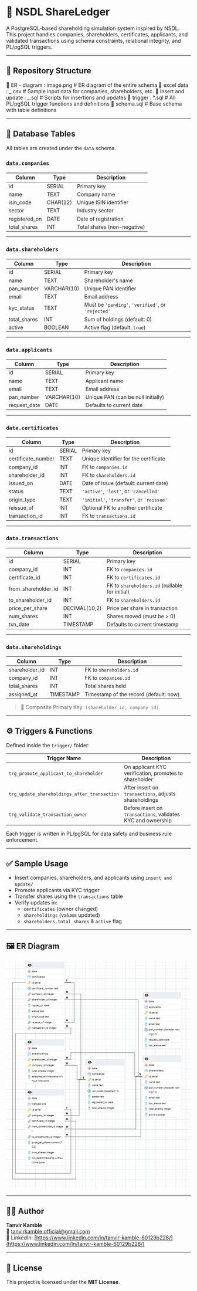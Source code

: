 # 🧾 NSDL ShareLedger

A PostgreSQL-based shareholding simulation system inspired by NSDL.  
This project handles companies, shareholders, certificates, applicants, and validated transactions using schema constraints, relational integrity, and PL/pgSQL triggers.

---

## 📁 Repository Structure

📂 ER - diagram : image.png # ER diagram of the entire schema
📂 excel data : _.csv # Sample input data for companies, shareholders, etc.
📂 insert and update : _.sql # Scripts for insertions and updates
📂 trigger : \*.sql # All PL/pgSQL trigger functions and definitions
📜 schema.sql # Base schema with table definitions

---

## 🧱 Database Tables

All tables are created under the `data` schema.

### `data.companies`

| Column        | Type     | Description                 |
| ------------- | -------- | --------------------------- |
| id            | SERIAL   | Primary key                 |
| name          | TEXT     | Company name                |
| isin_code     | CHAR(12) | Unique ISIN identifier      |
| sector        | TEXT     | Industry sector             |
| registered_on | DATE     | Date of registration        |
| total_shares  | INT      | Total shares (non-negative) |

---

### `data.shareholders`

| Column       | Type        | Description                                        |
| ------------ | ----------- | -------------------------------------------------- |
| id           | SERIAL      | Primary key                                        |
| name         | TEXT        | Shareholder's name                                 |
| pan_number   | VARCHAR(10) | Unique PAN identifier                              |
| email        | TEXT        | Email address                                      |
| kyc_status   | TEXT        | Must be `'pending'`, `'verified'`, or `'rejected'` |
| total_shares | INT         | Sum of holdings (default: 0)                       |
| active       | BOOLEAN     | Active flag (default: `true`)                      |

---

### `data.applicants`

| Column       | Type        | Description                        |
| ------------ | ----------- | ---------------------------------- |
| id           | SERIAL      | Primary key                        |
| name         | TEXT        | Applicant name                     |
| email        | TEXT        | Email address                      |
| pan_number   | VARCHAR(10) | Unique PAN (can be null initially) |
| request_date | DATE        | Defaults to current date           |

---

### `data.certificates`

| Column             | Type   | Description                               |
| ------------------ | ------ | ----------------------------------------- |
| id                 | SERIAL | Primary key                               |
| certificate_number | TEXT   | Unique identifier for the certificate     |
| company_id         | INT    | FK to `companies.id`                      |
| shareholder_id     | INT    | FK to `shareholders.id`                   |
| issued_on          | DATE   | Date of issue (default: current date)     |
| status             | TEXT   | `'active'`, `'lost'`, or `'cancelled'`    |
| origin_type        | TEXT   | `'initial'`, `'transfer'`, or `'reissue'` |
| reissue_of         | INT    | Optional FK to another certificate        |
| transaction_id     | INT    | FK to `transactions.id`                   |

---

### `data.transactions`

| Column              | Type          | Description                                    |
| ------------------- | ------------- | ---------------------------------------------- |
| id                  | SERIAL        | Primary key                                    |
| company_id          | INT           | FK to `companies.id`                           |
| certificate_id      | INT           | FK to `certificates.id`                        |
| from_shareholder_id | INT           | FK to `shareholders.id` (nullable for initial) |
| to_shareholder_id   | INT           | FK to `shareholders.id`                        |
| price_per_share     | DECIMAL(10,2) | Price per share in transaction                 |
| num_shares          | INT           | Shares moved (must be > 0)                     |
| txn_date            | TIMESTAMP     | Defaults to current timestamp                  |

---

### `data.shareholdings`

| Column         | Type      | Description                            |
| -------------- | --------- | -------------------------------------- |
| shareholder_id | INT       | FK to `shareholders.id`                |
| company_id     | INT       | FK to `companies.id`                   |
| total_shares   | INT       | Total shares held                      |
| assigned_at    | TIMESTAMP | Timestamp of the record (default: now) |

> 🔐 Composite Primary Key: `(shareholder_id, company_id)`

---

## ⚙️ Triggers & Functions

Defined inside the `trigger/` folder:

| Trigger Name                                 | Description                                                  |
| -------------------------------------------- | ------------------------------------------------------------ |
| `trg_promote_applicant_to_shareholder`       | On applicant KYC verification, promotes to shareholder       |
| `trg_update_shareholdings_after_transaction` | After insert on `transactions`, adjusts shareholdings        |
| `trg_validate_transaction_owner`             | Before insert on `transactions`, validates KYC and ownership |

Each trigger is written in PL/pgSQL for data safety and business rule enforcement.

---

## ✅ Sample Usage

- Insert companies, shareholders, and applicants using `insert and update/`
- Promote applicants via KYC trigger
- Transfer shares using the `transactions` table
- Verify updates in:
  - `certificates` (owner changed)
  - `shareholdings` (values updated)
  - `shareholders.total_shares` & `active` flag

---

## 🖼️ ER Diagram

![ER Diagram](./ER%20-%20diagram/image.png)

---

## 👨‍💻 Author

**Tanvir Kamble**  
📧 tanvirkamble.official@gmail.com  
💼 LinkedIn: [https://www.linkedin.com/in/tanvir-kamble-60129b228/](https://www.linkedin.com/in/tanvir-kamble-60129b228/)

---

## 📜 License

This project is licensed under the **MIT License**.
